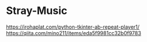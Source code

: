 # Stray-Music
https://irohaplat.com/python-tkinter-ab-repeat-player1/
https://qiita.com/mino211/items/eda5f9981cc32b0f9783

